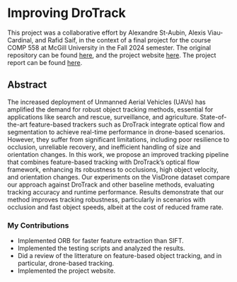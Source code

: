 # Improving DroTrack
This project was a collaborative effort by Alexandre St-Aubin, Alexis Viau-Cardinal, and Rafid Saif, in the context of a final project for the course COMP 558 at McGill University in the Fall 2024 semester. The original repository can be found [here](https://github.com/AlexisViauCardinal/COMP558-FinalProject), and the project website [here](https://alestaubin.github.io/Improving_Drotrack_Website/). The project report can be found [here](ImprovingDroTrack.pdf).
## Abstract 
The increased deployment of Unmanned Aerial Vehicles (UAVs) has amplified the demand for robust object tracking methods, essential for applications like search and rescue, surveillance, and agriculture. 
State-of-the-art feature-based trackers such as DroTrack integrate optical flow and segmentation to achieve real-time performance in drone-based scenarios. 
However, they suffer from significant limitations, including poor resilience to occlusion, unreliable recovery, and inefficient handling of size and orientation changes. 
In this work, we propose an improved tracking pipeline that combines feature-based tracking with DroTrack’s optical flow framework, enhancing its robustness to occlusions, high object velocity, and orientation changes.
Our experiments on the VisDrone dataset compare our approach against DroTrack and other baseline methods, evaluating tracking accuracy and runtime performance. 
Results demonstrate that our method improves tracking robustness, particularly in scenarios with occlusion and fast object speeds, albeit at the cost of reduced frame rate. 


### My Contributions
- Implemented ORB for faster feature extraction than SIFT.
- Implemented the testing scripts and analyzed the results.
- Did a review of the litterature on feature-based object tracking, and in particular, drone-based tracking.
- Implemented the project website.
